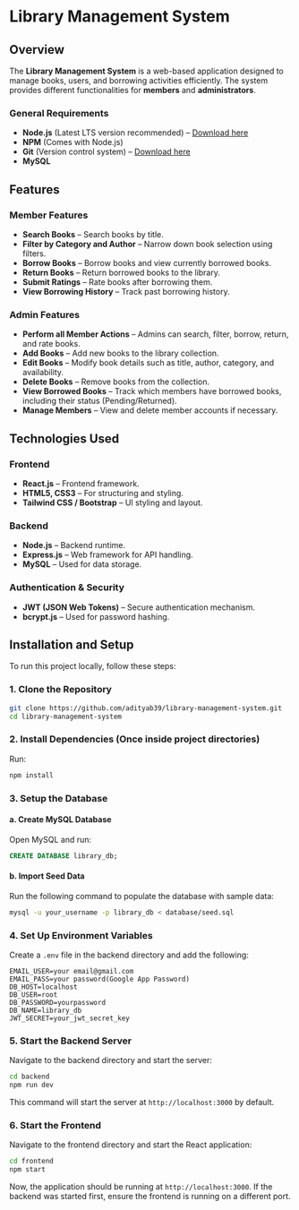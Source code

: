 
# Library Management System

## Overview

The **Library Management System** is a web-based application designed to manage books, users, and borrowing activities efficiently. The system provides different functionalities for **members** and **administrators**.

### General Requirements
- **Node.js** (Latest LTS version recommended) – [Download here](https://nodejs.org/)
- **NPM** (Comes with Node.js) 
- **Git** (Version control system) – [Download here](https://git-scm.com/)
- **MySQL**

## Features

### Member Features
- **Search Books** – Search books by title.
- **Filter by Category and Author** – Narrow down book selection using filters.
- **Borrow Books** – Borrow books and view currently borrowed books.
- **Return Books** – Return borrowed books to the library.
- **Submit Ratings** – Rate books after borrowing them.
- **View Borrowing History** – Track past borrowing history.

### Admin Features
- **Perform all Member Actions** – Admins can search, filter, borrow, return, and rate books.
- **Add Books** – Add new books to the library collection.
- **Edit Books** – Modify book details such as title, author, category, and availability.
- **Delete Books** – Remove books from the collection.
- **View Borrowed Books** – Track which members have borrowed books, including their status (Pending/Returned).
- **Manage Members** – View and delete member accounts if necessary.

## Technologies Used

### Frontend
- **React.js** – Frontend framework.
- **HTML5, CSS3** – For structuring and styling.
- **Tailwind CSS / Bootstrap** – UI styling and layout.

### Backend
- **Node.js** – Backend runtime.
- **Express.js** – Web framework for API handling.
- **MySQL**  – Used for data storage.

### Authentication & Security
- **JWT (JSON Web Tokens)** – Secure authentication mechanism.
- **bcrypt.js** – Used for password hashing.

## Installation and Setup

To run this project locally, follow these steps:

### 1. Clone the Repository

```bash
git clone https://github.com/adityab39/library-management-system.git
cd library-management-system
```

### 2. Install Dependencies (Once inside project directories)
Run:
```bash
npm install
```

### 3. Setup the Database
#### a. Create MySQL Database
Open MySQL and run:
```sql
CREATE DATABASE library_db;
```

#### b. Import Seed Data
Run the following command to populate the database with sample data:
```bash
mysql -u your_username -p library_db < database/seed.sql
```

### 4. Set Up Environment Variables
Create a `.env` file in the backend directory and add the following:
```env
EMAIL_USER=your email@gmail.com
EMAIL_PASS=your password(Google App Password)
DB_HOST=localhost
DB_USER=root
DB_PASSWORD=yourpassword
DB_NAME=library_db
JWT_SECRET=your_jwt_secret_key
```

### 5. Start the Backend Server
Navigate to the backend directory and start the server:
```bash
cd backend
npm run dev
```
This command will start the server at `http://localhost:3000` by default.

### 6. Start the Frontend
Navigate to the frontend directory and start the React application:
```bash
cd frontend
npm start
```

Now, the application should be running at `http://localhost:3000`. If the backend was started first, ensure the frontend is running on a different port.
